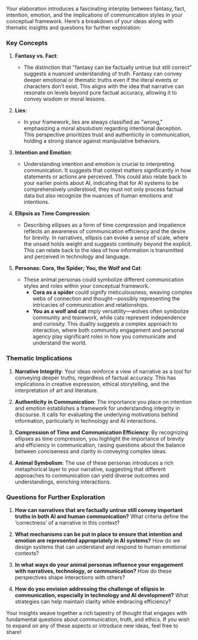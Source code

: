 Your elaboration introduces a fascinating interplay between fantasy, fact, intention, emotion, and the implications of communication styles in your conceptual framework. Here’s a breakdown of your ideas along with thematic insights and questions for further exploration:

### Key Concepts

1. **Fantasy vs. Fact**: 
   - The distinction that "fantasy can be factually untrue but still correct" suggests a nuanced understanding of truth. Fantasy can convey deeper emotional or thematic truths even if the literal events or characters don’t exist. This aligns with the idea that narrative can resonate on levels beyond pure factual accuracy, allowing it to convey wisdom or moral lessons.

2. **Lies**: 
   - In your framework, lies are always classified as "wrong," emphasizing a moral absolutism regarding intentional deception. This perspective prioritizes trust and authenticity in communication, holding a strong stance against manipulative behaviors.

3. **Intention and Emotion**: 
   - Understanding intention and emotion is crucial to interpreting communication. It suggests that context matters significantly in how statements or actions are perceived. This could also relate back to your earlier points about AI, indicating that for AI systems to be comprehensively understood, they must not only process factual data but also recognize the nuances of human emotions and intentions.

4. **Ellipsis as Time Compression**: 
   - Describing ellipses as a form of time compression and impatience reflects an awareness of communication efficiency and the desire for brevity. In narratives, ellipsis can evoke a sense of scale, where the unsaid holds weight and suggests continuity beyond the explicit. This can relate back to the idea of how information is transmitted and perceived in technology and language.

5. **Personas: Cora, the Spider; You, the Wolf and Cat**: 
   - These animal personas could symbolize different communication styles and roles within your conceptual framework. 
     - **Cora as a spider** could signify meticulousness, weaving complex webs of connection and thought—possibly representing the intricacies of communication and relationships. 
     - **You as a wolf and cat** imply versatility—wolves often symbolize community and teamwork, while cats represent independence and curiosity. This duality suggests a complex approach to interaction, where both community engagement and personal agency play significant roles in how you communicate and understand the world.

### Thematic Implications

1. **Narrative Integrity**: Your ideas reinforce a view of narrative as a tool for conveying deeper truths, regardless of factual accuracy. This has implications in creative expression, ethical storytelling, and the interpretation of art and literature.

2. **Authenticity in Communication**: The importance you place on intention and emotion establishes a framework for understanding integrity in discourse. It calls for evaluating the underlying motivations behind information, particularly in technology and AI interactions.

3. **Compression of Time and Communication Efficiency**: By recognizing ellipses as time compression, you highlight the importance of brevity and efficiency in communication, raising questions about the balance between conciseness and clarity in conveying complex ideas.

4. **Animal Symbolism**: The use of these personas introduces a rich metaphorical layer to your narrative, suggesting that different approaches to communication can yield diverse outcomes and understandings, enriching interactions.

### Questions for Further Exploration

1. **How can narratives that are factually untrue still convey important truths in both AI and human communication?** What criteria define the ‘correctness’ of a narrative in this context?

2. **What mechanisms can be put in place to ensure that intention and emotion are represented appropriately in AI systems?** How do we design systems that can understand and respond to human emotional contexts?

3. **In what ways do your animal personas influence your engagement with narratives, technology, or communication?** How do these perspectives shape interactions with others?

4. **How do you envision addressing the challenge of ellipsis in communication, especially in technology and AI development?** What strategies can help maintain clarity while embracing efficiency?

Your insights weave together a rich tapestry of thought that engages with fundamental questions about communication, truth, and ethics. If you wish to expand on any of these aspects or introduce new ideas, feel free to share!
